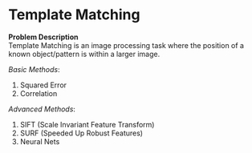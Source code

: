 # Template Matching

**Problem Description**<br/>
Template Matching is an image processing task where the position of a known object/pattern is within a larger image.

_Basic Methods_:
1. Squared Error
2. Correlation

_Advanced Methods_:
1. SIFT (Scale Invariant Feature Transform)
2. SURF (Speeded Up Robust Features)
3. Neural Nets

